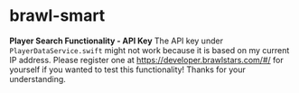 # brawl-smart
**Player Search Functionality - API Key**
The API key under `PlayerDataService.swift` might not work because it is based on my current IP address. Please register one at https://developer.brawlstars.com/#/ for yourself if you wanted to test this functionality! Thanks for your understanding.
